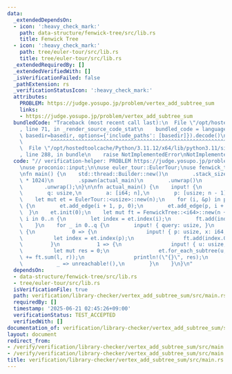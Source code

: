 ```yaml
---
data:
  _extendedDependsOn:
  - icon: ':heavy_check_mark:'
    path: data-structure/fenwick-tree/src/lib.rs
    title: Fenwick Tree
  - icon: ':heavy_check_mark:'
    path: tree/euler-tour/src/lib.rs
    title: tree/euler-tour/src/lib.rs
  _extendedRequiredBy: []
  _extendedVerifiedWith: []
  _isVerificationFailed: false
  _pathExtension: rs
  _verificationStatusIcon: ':heavy_check_mark:'
  attributes:
    PROBLEM: https://judge.yosupo.jp/problem/vertex_add_subtree_sum
    links:
    - https://judge.yosupo.jp/problem/vertex_add_subtree_sum
  bundledCode: "Traceback (most recent call last):\n  File \"/opt/hostedtoolcache/Python/3.11.12/x64/lib/python3.11/site-packages/onlinejudge_verify/documentation/build.py\"\
    , line 71, in _render_source_code_stat\n    bundled_code = language.bundle(stat.path,\
    \ basedir=basedir, options={'include_paths': [basedir]}).decode()\n          \
    \         ^^^^^^^^^^^^^^^^^^^^^^^^^^^^^^^^^^^^^^^^^^^^^^^^^^^^^^^^^^^^^^^^^^^^^^^^^^^^^^^^^\n\
    \  File \"/opt/hostedtoolcache/Python/3.11.12/x64/lib/python3.11/site-packages/onlinejudge_verify/languages/rust.py\"\
    , line 288, in bundle\n    raise NotImplementedError\nNotImplementedError\n"
  code: "// verification-helper: PROBLEM https://judge.yosupo.jp/problem/vertex_add_subtree_sum\n\
    \nuse proconio::input;\n\nuse euler_tour::EulerTour;\nuse fenwick_tree::FenwickTree;\n\
    \nfn main() {\n    std::thread::Builder::new()\n        .stack_size(64 * 1024\
    \ * 1024)\n        .spawn(actual_main)\n        .unwrap()\n        .join()\n \
    \       .unwrap();\n}\n\nfn actual_main() {\n    input! {\n        n: usize,\n\
    \        q: usize,\n        a: [i64; n],\n        p: [usize; n - 1],\n    }\n\
    \    let mut et = EulerTour::<usize>::new(n);\n    for (i, &p) in p.iter().enumerate()\
    \ {\n        et.add_edge(i + 1, p, 0);\n        et.add_edge(p, i + 1, 0);\n  \
    \  }\n    et.init(0);\n    let mut ft = FenwickTree::<i64>::new(n + n);\n    for\
    \ i in 0..n {\n        let index = et.index(i);\n        ft.add(index.0, a[i]);\n\
    \    }\n    for _ in 0..q {\n        input! { query: usize, }\n        match query\
    \ {\n            0 => {\n                input! { p: usize, x: i64, }\n      \
    \          let index = et.index(p);\n                ft.add(index.0, x);\n   \
    \         }\n            1 => {\n                input! { u: usize, }\n      \
    \          let mut res = 0;\n                et.for_each_subtree(u, |l, r| res\
    \ += ft.sum(l, r));\n                println!(\"{}\", res);\n            }\n \
    \           _ => unreachable!(),\n        }\n    }\n}\n"
  dependsOn:
  - data-structure/fenwick-tree/src/lib.rs
  - tree/euler-tour/src/lib.rs
  isVerificationFile: true
  path: verification/library-checker/vertex_add_subtree_sum/src/main.rs
  requiredBy: []
  timestamp: '2025-06-21 02:45:26+09:00'
  verificationStatus: TEST_ACCEPTED
  verifiedWith: []
documentation_of: verification/library-checker/vertex_add_subtree_sum/src/main.rs
layout: document
redirect_from:
- /verify/verification/library-checker/vertex_add_subtree_sum/src/main.rs
- /verify/verification/library-checker/vertex_add_subtree_sum/src/main.rs.html
title: verification/library-checker/vertex_add_subtree_sum/src/main.rs
---
```

